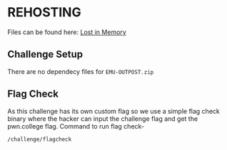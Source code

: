 # REHOSTING

Files can be found here: [Lost in Memory](https://github.com/DownUnderCTF/Challenges_2024_Public/blob/main/forensics/lostinmemory/README.md)

## Challenge Setup
There are no dependecy files for `EMU-OUTPOST.zip`

## Flag Check

As this challenge has its own custom flag so we use a simple flag check binary where the hacker can input the challenge flag and get the pwn.college flag. Command to run flag check-
```
/challenge/flagcheck
```

